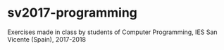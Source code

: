 # sv2017-programming
Exercises made in class by students of Computer Programming, IES San Vicente (Spain), 2017-2018
